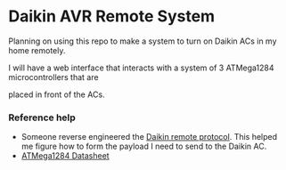 # Daikin AVR Remote System

Planning on using this repo to make a system to turn on Daikin ACs in my home remotely.

I will have a web interface that interacts with a system of 3 ATMega1284 microcontrollers that are

placed in front of the ACs.

### Reference help

- Someone reverse engineered the [Daikin remote protocol](https://github.com/blafois/Daikin-IR-Reverse). 
This helped me figure how to form the payload I need to send to the Daikin AC.
- [ATMega1284 Datasheet](http://ww1.microchip.com/downloads/en/devicedoc/atmel-42718-atmega1284_datasheet.pdf)
